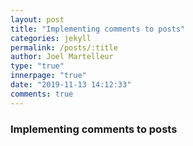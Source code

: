 ```yaml
---
layout: post
title: "Implementing comments to posts"
categories: jekyll
permalink: /posts/:title
author: Joel Martelleur
type: "true"
innerpage: "true"
date: "2019-11-13 14:12:33" 
comments: true
---
```


### Implementing comments to posts